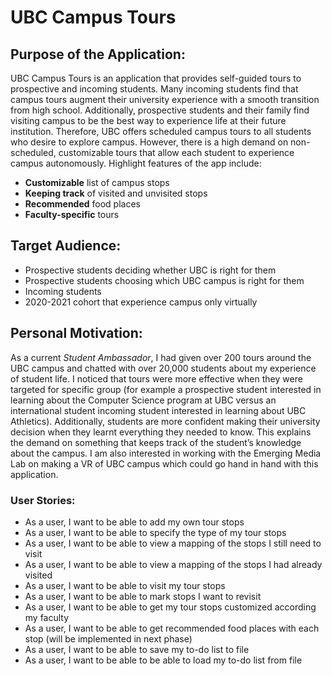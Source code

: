 # UBC Campus Tours

## Purpose of the Application:
UBC Campus Tours is an application that provides self-guided tours to prospective and incoming students. Many incoming students find that campus tours augment their university experience with a smooth transition from high school. Additionally, prospective students and their family find visiting campus to be the best way to experience life at their future institution. Therefore, UBC offers scheduled campus tours to all students who desire to explore campus. However, there is a high demand on non-scheduled, customizable tours that allow each student to experience campus autonomously. Highlight features of the app include:

- **Customizable** list of campus stops
- **Keeping track** of visited and unvisited stops 
- **Recommended** food places
- **Faculty-specific** tours

## Target Audience:
-	Prospective students deciding whether UBC is right for them
-	Prospective students choosing which UBC campus is right for them
-	Incoming students
-	2020-2021 cohort that experience campus only virtually

## Personal Motivation:
As a current *Student Ambassador*, I had given over 200 tours around the UBC campus and chatted with over 20,000 students about my experience of student life. I noticed that tours were more effective when they were targeted for specific group (for example a prospective student interested in learning about the Computer Science program at UBC versus an international student incoming student interested in learning about UBC Athletics). Additionally, students are more confident making their university decision when they learnt everything they needed to know. This explains the demand on something that keeps track of the student’s knowledge about the campus. I am also interested in working with the Emerging Media Lab on making a VR of UBC campus which could go hand in hand with this application.

### User Stories:
-   As a user, I want to be able to add my own tour stops
-   As a user, I want to be able to specify the type of my tour stops
-	As a user, I want to be able to view a mapping of the stops I still need to visit
-	As a user, I want to be able to view a mapping of the stops I had already visited
-   As a user, I want to be able to visit my tour stops
-   As a user, I want to be able to mark stops I want to revisit
-   As a user, I want to be able to get my tour stops customized according my faculty
-   As a user, I want to be able to get recommended food places with each stop (will be implemented in next phase)
-   As a user, I want to be able to save my to-do list to file 
-   As a user, I want to be able to be able to load my to-do list from file 



